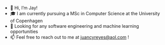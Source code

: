 - 👋 Hi, I’m Jay!
- 🎓 I am currently pursuing a MSc in Computer Science at the University of Copenhagen
- 👀 Looking for any software engineering and machine learning opportunities
- 📫 Feel free to reach out to me at juancyreyes@aol.com !
